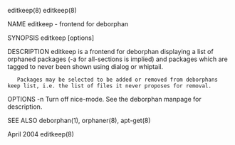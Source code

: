editkeep(8)                                                                                                                            editkeep(8)

NAME
       editkeep - frontend for deborphan

SYNOPSIS
       editkeep [options]

DESCRIPTION
       editkeep  is a frontend for deborphan displaying a list of orphaned packages (-a for all-sections is implied) and packages which are tagged
       to never been shown using dialog or whiptail.

       Packages may be selected to be added or removed from deborphans keep list, i.e. the list of files it never proposes for removal.

OPTIONS
       -n Turn off nice-mode.  See the deborphan manpage for description.

SEE ALSO
       deborphan(1), orphaner(8), apt-get(8)

April 2004                                                                                                                             editkeep(8)
